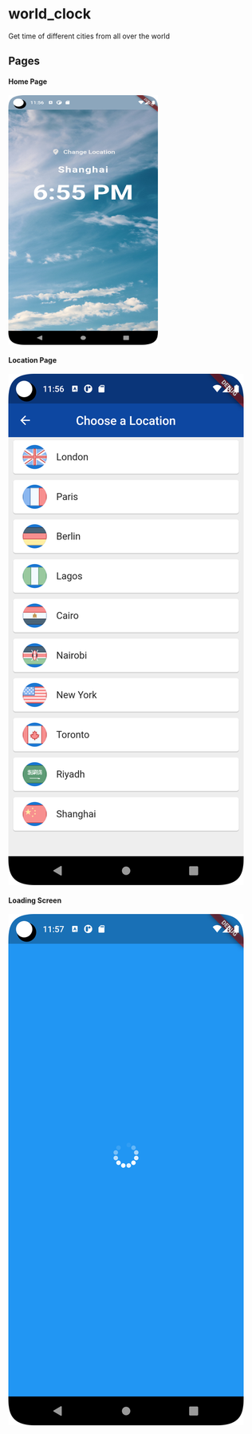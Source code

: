 # world_clock

Get time of different cities from all over the world

## Pages

#### Home Page

[//]: # (![Home Screen]&#40;/assets/snapshots/home-screen.png "Home Screen, built with Flutter"&#41;)
<img src="/assets/snapshots/home-screen.png" width="300" height="500">

#### Location Page
![Location Screen](/assets/snapshots/location_screen.png "Location Screen, built with Flutter")


#### Loading Screen
![Loading Screen](/assets/snapshots/loading_screen.png "Loading Screen, built with Flutter")
